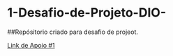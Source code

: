 # 1-Desafio-de-Projeto-DIO-
##Repósitorio criado para desafio de projeot.

[Link de Apoio #1](https://www.markdownguide.org/basic-syntax/)
